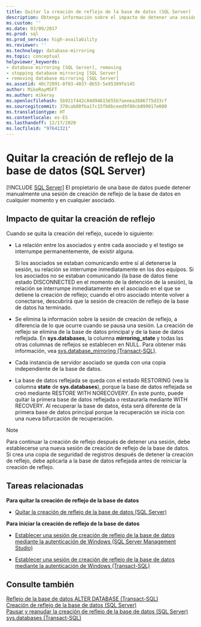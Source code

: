 ```yaml
---
title: Quitar la creación de reflejo de la base de datos (SQL Server) | Microsoft Docs
description: Obtenga información sobre el impacto de detener una sesión de creación de reflejos de bases de datos, que el propietario puede realizar en cualquier momento y en cualquier asociado de SQL Server.
ms.custom: ''
ms.date: 03/09/2017
ms.prod: sql
ms.prod_service: high-availability
ms.reviewer: ''
ms.technology: database-mirroring
ms.topic: conceptual
helpviewer_keywords:
- database mirroring [SQL Server], removing
- stopping database mirroring [SQL Server]
- removing database mirroring [SQL Server]
ms.assetid: 40c72091-8f03-4037-8b55-5e95309fe145
author: MikeRayMSFT
ms.author: mikeray
ms.openlocfilehash: 5b921f442c84d94615655b7aeeea2686775d33cf
ms.sourcegitcommit: 370cab80fba17c15fb0bceed9f80cb099017e000
ms.translationtype: HT
ms.contentlocale: es-ES
ms.lasthandoff: 12/17/2020
ms.locfileid: "97641321"
---
```

# <a name="removing-database-mirroring-sql-server"></a>Quitar la creación de reflejo de la base de datos (SQL Server)
 [!INCLUDE [SQL Server](../../includes/applies-to-version/sqlserver.md)]
  El propietario de una base de datos puede detener manualmente una sesión de creación de reflejo de la base de datos en cualquier momento y en cualquier asociado.  
  
## <a name="impact-of-removing-mirroring"></a>Impacto de quitar la creación de reflejo  
 Cuando se quita la creación del reflejo, sucede lo siguiente:  
  
-   La relación entre los asociados y entre cada asociado y el testigo se interrumpe permanentemente, de existir alguna.  
  
     Si los asociados se estaban comunicando entre sí al detenerse la sesión, su relación se interrumpe inmediatamente en los dos equipos. Si los asociados no se estaban comunicando (la base de datos tiene estado DISCONNECTED en el momento de la detención de la sesión), la relación se interrumpe inmediatamente en el asociado en el que se detiene la creación de reflejo; cuando el otro asociado intente volver a conectarse, descubrirá que la sesión de creación de reflejo de la base de datos ha terminado.  
  
-   Se elimina la información sobre la sesión de creación de reflejo, a diferencia de lo que ocurre cuando se pausa una sesión. La creación de reflejo se elimina de la base de datos principal y de la base de datos reflejada. En **sys.databases**, la columna **mirroring_state** y todas las otras columnas de reflejos se establecen en NULL. Para obtener más información, vea [sys.database_mirroring &#40;Transact-SQL&#41;](../../relational-databases/system-catalog-views/sys-database-mirroring-transact-sql.md).  
  
-   Cada instancia de servidor asociado se queda con una copia independiente de la base de datos.  
  
-   La base de datos reflejada se queda con el estado RESTORING (vea la columna **state** de **sys.databases**), porque la base de datos reflejada se creó mediante RESTORE WITH NORECOVERY. En este punto, puede quitar la primera base de datos reflejada o restaurarla mediante WITH RECOVERY. Al recuperar la base de datos, ésta será diferente de la primera base de datos principal porque la recuperación se inicia con una nueva bifurcación de recuperación.  
  
> [!NOTE]  
>  Para continuar la creación de reflejo después de detener una sesión, debe establecerse una nueva sesión de creación de reflejo de la base de datos. Si crea una copia de seguridad de registros después de detener la creación de reflejo, debe aplicarla a la base de datos reflejada antes de reiniciar la creación de reflejo.  
  
##  <a name="related-tasks"></a><a name="RelatedTasks"></a> Tareas relacionadas  
 **Para quitar la creación de reflejo de la base de datos**  
  
-   [Quitar la creación de reflejo de la base de datos &#40;SQL Server&#41;](../../database-engine/database-mirroring/remove-database-mirroring-sql-server.md)  
  
 **Para iniciar la creación de reflejo de la base de datos**  
  
-   [Establecer una sesión de creación de reflejo de la base de datos mediante la autenticación de Windows &#40;SQL Server Management Studio&#41;](../../database-engine/database-mirroring/establish-database-mirroring-session-windows-authentication.md)  
  
-   [Establecer una sesión de creación de reflejo de la base de datos mediante la autenticación de Windows &#40;Transact-SQL&#41;](../../database-engine/database-mirroring/database-mirroring-establish-session-windows-authentication.md)  
  
  
## <a name="see-also"></a>Consulte también  
 [Reflejo de la base de datos ALTER DATABASE &#40;Transact-SQL&#41;](../../t-sql/statements/alter-database-transact-sql-database-mirroring.md)   
 [Creación de reflejo de la base de datos &#40;SQL Server&#41;](../../database-engine/database-mirroring/database-mirroring-sql-server.md)   
 [Pausar y reanudar la creación de reflejo de la base de datos &#40;SQL Server&#41;](../../database-engine/database-mirroring/pausing-and-resuming-database-mirroring-sql-server.md)   
 [sys.databases &#40;Transact-SQL&#41;](../../relational-databases/system-catalog-views/sys-databases-transact-sql.md)  
  
  
